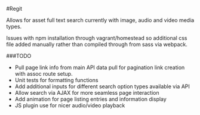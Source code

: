 #Regit

Allows for asset full text search currently with image, audio and video media types.

Issues with npm installation through vagrant/homestead so additional css file added manually rather than compiled
through from sass via webpack.

###TODO

* Pull page link info from main API data pull for pagination link creation with assoc route setup.
* Unit tests for formatting functions
* Add additional inputs for different search option types available via API
* Allow search via AJAX for more seamless page interaction
* Add animation for page listing entries and information display
* JS plugin use for nicer audio/video playback
